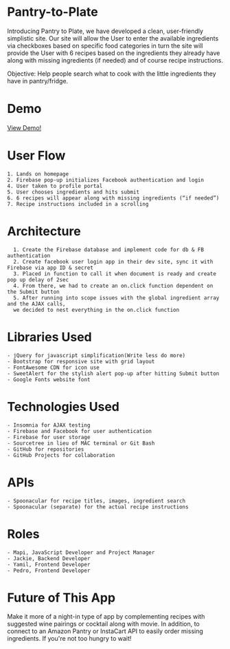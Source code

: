 # Pantry-to-Plate
Introducing Pantry to Plate, we have developed a clean, user-friendly simplistic site.    Our site will allow the User to enter the available ingredients via checkboxes based on specific food categories in turn the site will provide the User with 6 recipes based on the ingredients they already have along with missing ingredients (if needed) and of course recipe instructions.

Objective: Help people search what to cook with the little ingredients they have in pantry/fridge.

# Demo
[View Demo!](https://drive.google.com/file/d/1FJldOTnOXJ9c2oqKmFcwRRuiQeftHXhM/view)

# User Flow
	1. Lands on homepage
	2. Firebase pop-up initializes Facebook authentication and login
	4. User taken to profile portal
	5. User chooses ingredients and hits submit
	6. 6 recipes will appear along with missing ingredients (“if needed”) 
	7. Recipe instructions included in a scrolling 

# Architecture
	  1. Create the Firebase database and implement code for db & FB authentication
	  2. Create facebook user login app in their dev site, sync it with Firebase via app ID & secret
	  3. Placed in function to call it when document is ready and create pop up delay of 2sec
	  4. From there, we had to create an on.click function dependent on the Submit button
	  5. After running into scope issues with the global ingredient array and the AJAX calls, 
	  we decided to nest everything in the on.click function

# Libraries Used
	- jQuery for javascript simplification(Write less do more) 
	- Bootstrap for responsive site with grid layout
	- FontAwesome CDN for icon use
	- SweetAlert for the stylish alert pop-up after hitting Submit button
	- Google Fonts website font

# Technologies Used
	- Insomnia for AJAX testing
	- Firebase and Facebook for user authentication
	- Firebase for user storage
	- Sourcetree in lieu of MAC terminal or Git Bash
	- GitHub for repositories 
	- GitHub Projects for collaboration

# APIs
	- Spoonacular for recipe titles, images, ingredient search
	- Spoonacular (separate) for the actual recipe instructions

# Roles
	- Mapi, JavaScript Developer and Project Manager
	- Jackie, Backend Developer
	- Yamil, Frontend Developer
	- Pedro, Frontend Developer


# Future of This App
Make it more of a night-in type of app by complementing recipes with suggested wine pairings or cocktail along with movie. In addition, to connect to an Amazon Pantry or InstaCart API to easily order missing ingredients. If you're not too hungry to wait!
